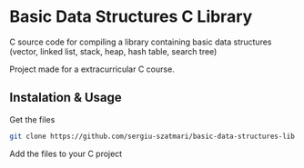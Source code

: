 # Basic Data Structures C Library

C source code for compiling a library containing basic data structures (vector, linked list, stack, heap, hash table, search tree)

Project made for a extracurricular C course.

## Instalation & Usage

Get the files 
```bash
git clone https://github.com/sergiu-szatmari/basic-data-structures-lib
```
Add the files to your C project
